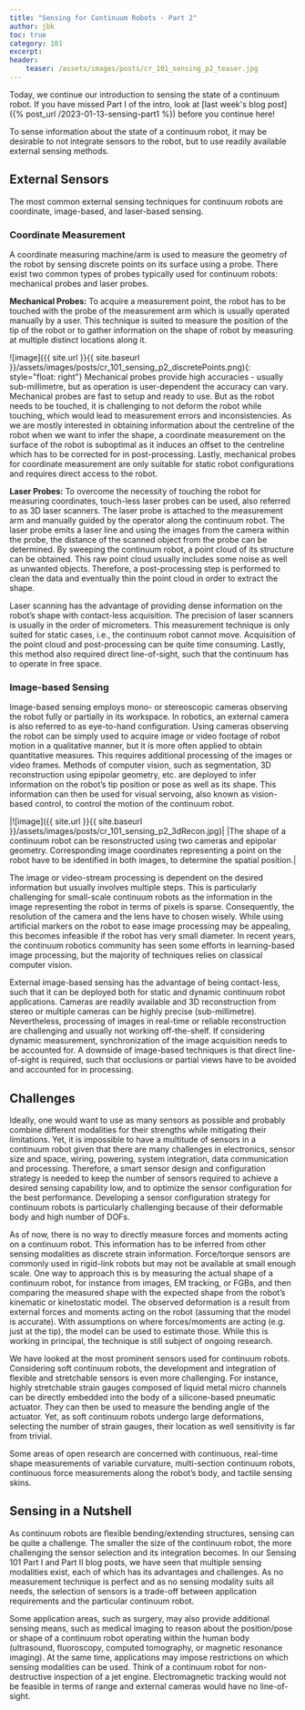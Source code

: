 ```yaml
---
title: "Sensing for Continuum Robots - Part 2"
author: jbk
toc: true
category: 101
excerpt: 
header:
    teaser: /assets/images/posts/cr_101_sensing_p2_teaser.jpg
---
```

Today, we continue our introduction to sensing the state of a continuum robot. If you have missed Part I of the intro, look at [last week's blog post]({% post_url /2023-01-13-sensing-part1 %}) before you continue here!

To sense information about the state of a continuum robot, it may be desirable to not integrate sensors to the robot, but to use readily available external sensing methods. 

## External Sensors
The most common external sensing techniques for continuum robots are coordinate, image-based, and laser-based sensing.

### Coordinate Measurement
A coordinate measuring machine/arm is used to measure the geometry of the robot by sensing discrete points on its surface using a probe. There exist two common types of probes typically used for continuum robots: mechanical probes and laser probes. 

**Mechanical Probes:** To acquire a measurement point, the robot has to be touched with the probe of the measurement arm which is usually operated manually by a user. This technique is suited to measure the position of the tip of the robot or to gather information on the shape of robot by measuring at multiple distinct locations along it. 

![image]({{ site.url }}{{ site.baseurl }}/assets/images/posts/cr_101_sensing_p2_discretePoints.png){: style="float: right"}
Mechanical probes provide high accuracies - usually sub-millimetre, but as operation is user-dependent the accuracy can vary. Mechanical probes are fast to setup and ready to use. But as the robot needs to be touched, it is challenging to not deform the robot while touching, which would lead to measurement errors and inconsistencies. As we are mostly interested in obtaining information about the centreline of the robot when we want to infer the shape, a coordinate measurement on the surface of the robot is suboptimal as it induces an offset to the centreline which has to be corrected for in post-processing. Lastly, mechanical probes for coordinate measurement are only suitable for static robot configurations and requires direct access to the robot.

**Laser Probes:** To overcome the necessity of touching the robot for measuring coordinates, touch-less laser probes can be used, also referred to as 3D laser scanners. The laser probe is attached to the measurement arm and manually guided by the operator along the continuum robot. The laser probe emits a laser line and using the images from the camera within the probe, the distance of the scanned object from the probe can be determined. By sweeping the continuum robot, a point cloud of its structure can be obtained. This raw point cloud usually includes some noise as well as unwanted objects. Therefore, a post-processing step is performed to clean the data and eventually thin the point cloud in order to extract the shape.

Laser scanning has the advantage of providing dense information on the robot’s shape with contact-less acquisition. The precision of laser scanners is usually in the order of micrometers. This measurement technique is only suited for static cases, i.e., the continuum robot cannot move. Acquisition of the point cloud and post-processing can be quite time consuming. Lastly, this method also required direct line-of-sight, such that the continuum has to operate in free space. 

### Image-based Sensing
Image-based sensing employs mono- or stereoscopic cameras observing the robot fully or partially in its workspace. In robotics, an external camera is also referred to as eye-to-hand configuration. Using cameras observing the robot can be simply used to acquire image or video footage of robot motion in a qualitative manner, but it is more often applied to obtain quantitative measures. This requires additional processing of the images or video frames. Methods of computer vision, such as segmentation, 3D reconstruction using epipolar geometry, etc. are deployed to infer information on the robot’s tip position or pose as well as its shape. This information can then be used for visual servoing, also known as vision-based control, to control the motion of the continuum robot.

|![image]({{ site.url }}{{ site.baseurl }}/assets/images/posts/cr_101_sensing_p2_3dRecon.jpg)|
|The shape of a continuum robot can be resonstructed using two cameras and epipolar geometry. Corresponding image coordinates representing a point on the robot have to be identified in both images, to determine the spatial position.|

The image or video-stream processing is dependent on the desired information but usually involves multiple steps. This is particularly challenging for small-scale continuum robots as the information in the image representing the robot in terms of pixels is sparse. Consequently, the resolution of the camera and the lens have to chosen wisely. While using artificial markers on the robot to ease image processing may be appealing, this becomes infeasible if the robot has very small diameter. In recent years, the continuum robotics community has seen some efforts in learning-based image processing, but the majority of techniques relies on classical computer vision.

External image-based sensing has the advantage of being contact-less, such that it can be deployed both for static and dynamic continuum robot applications. Cameras are readily available and 3D reconstruction from stereo or multiple cameras can be highly precise (sub-millimetre). Nevertheless, processing of images in real-time or reliable reconstruction are challenging and usually not working off-the-shelf. If considering dynamic measurement, synchronization of the image acquisition needs to be accounted for. A downside of image-based techniques is that direct line-of-sight is required, such that occlusions or partial views have to be avoided and accounted for in processing.

## Challenges
Ideally, one would want to use as many sensors as possible and probably combine different modalities for their strengths while mitigating their limitations. Yet, it is impossible to have a multitude of sensors in a continuum robot given that there are many challenges in electronics, sensor size and space, wiring, powering, system integration, data communication and processing. Therefore, a smart sensor design and configuration strategy is needed to keep the number of sensors required to achieve a desired sensing capability low, and to optimize the sensor configuration for the best performance. Developing a sensor configuration strategy for continuum robots is particularly challenging because of their deformable body and high number of DOFs.

As of now, there is no way to directly measure forces and moments acting on a continuum robot. This information has to be inferred from other sensing modalities as discrete strain information. Force/torque sensors are commonly used in rigid-link robots but may not be available at small enough scale. One way to approach this is by measuring the actual shape of a continuum robot, for instance from images, EM tracking, or FGBs, and then comparing the measured shape with the expected shape from the robot’s kinematic or kinetostatic model. The observed deformation is a result from external forces and moments acting on the robot (assuming that the model is accurate). With assumptions on where forces/moments are acting (e.g. just at the tip), the model can be used to estimate those. While this is working in principal, the technique is still subject of ongoing research.

We have looked at the most prominent sensors used for continuum robots. Considering soft continuum robots, the development and integration of flexible and stretchable sensors is even more challenging. For instance, highly stretchable strain gauges composed of liquid metal micro channels can be directly embedded into the body of a silicone-based pneumatic actuator. They can then be used to measure the bending angle of the actuator. Yet, as soft continuum robots undergo large deformations, selecting the number of strain gauges, their location as well sensitivity is far from trivial.

Some areas of open research are concerned with continuous, real-time shape measurements of variable curvature, multi-section continuum robots, continuous force measurements along the robot’s body, and tactile sensing skins.

## Sensing in a Nutshell
As continuum robots are flexible bending/extending structures, sensing can be quite a challenge. The smaller the size of the continuum robot, the more challenging the sensor selection and its integration becomes. In our Sensing 101 Part I and Part II blog posts, we have seen that multiple sensing modalities exist, each of which has its advantages and challenges. As no measurement technique is perfect and as no sensing modality suits all needs, the selection of sensors is a trade-off between application requirements and the particular continuum robot. 

Some application areas, such as surgery, may also provide additional sensing means, such as medical imaging to reason about the position/pose or shape of a continuum robot operating within the human body (ultrasound, fluoroscopy, computed tomography, or magnetic resonance imaging). At the same time, applications may impose restrictions on which sensing modalities can be used. Think of a continuum robot for non-destructive inspection of a jet engine. Electromagnetic tracking would not be feasible in terms of range and external cameras would have no line-of-sight.
